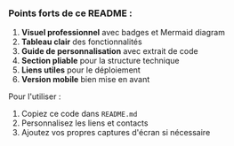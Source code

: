 
### Points forts de ce README :
1. **Visuel professionnel** avec badges et Mermaid diagram
2. **Tableau clair** des fonctionnalités
3. **Guide de personnalisation** avec extrait de code
4. **Section pliable** pour la structure technique
5. **Liens utiles** pour le déploiement
6. **Version mobile** bien mise en avant

Pour l'utiliser :
1. Copiez ce code dans `README.md`
2. Personnalisez les liens et contacts
3. Ajoutez vos propres captures d'écran si nécessaire
